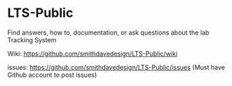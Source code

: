 # LTS-Public

Find answers, how to, documentation, or ask questions about the lab Tracking System

Wiki: https://github.com/smithdavedesign/LTS-Public/wiki

issues: https://github.com/smithdavedesign/LTS-Public/issues 
(Must have Github account to post issues)

